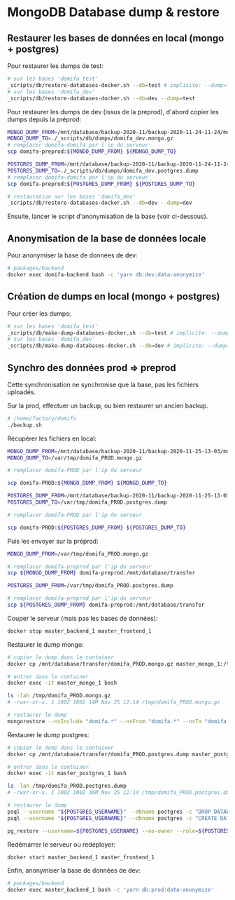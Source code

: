 # MongoDB Database dump & restore

## Restaurer les bases de données en local (mongo + postgres)

Pour restaurer les dumps de test:

```bash
# sur les bases 'domifa_test'
_scripts/db/restore-databases-docker.sh --db=test # implicite: --dump=test
# sur les bases 'domifa_dev'
_scripts/db/restore-databases-docker.sh --db=dev --dump=test
```

Pour restaurer les dumps de dev (issus de la preprod), d'abord copier les dumps depuis la préprod:

```bash
MONGO_DUMP_FROM=/mnt/database/backup-2020-11/backup-2020-11-24-11-24/mongo_mongodump-2020-11-24-11-24.gzip
MONGO_DUMP_TO=./_scripts/db/dumps/domifa_dev.mongo.gz
# remplacer domifa-domifa par l'ip du serveur
scp domifa-preprod:${MONGO_DUMP_FROM} ${MONGO_DUMP_TO}

POSTGRES_DUMP_FROM=/mnt/database/backup-2020-11/backup-2020-11-24-11-24/postgres.pg_dump-2020-11-24-11-24.tar
POSTGRES_DUMP_TO=./_scripts/db/dumps/domifa_dev.postgres.dump
# remplacer domifa-domifa par l'ip du serveur
scp domifa-preprod:${POSTGRES_DUMP_FROM} ${POSTGRES_DUMP_TO}
```

```bash
# restauration sur les bases 'domifa_dev'
_scripts/db/restore-databases-docker.sh --db=dev --dump=dev
```

Ensuite, lancer le script d'anonymisation de la base (voir ci-dessous).

## Anonymisation de la base de données locale

Pour anonymiser la base de données de dev:

```bash
# packages/backend
docker exec domifa-backend bash -c 'yarn db:dev:data-anonymize'
```

## Création de dumps en local (mongo + postgres)

Pour créer les dumps:

```bash
# sur les bases 'domifa_test'
_scripts/db/make-dump-databases-docker.sh --db=test # implicite: --dump=test
# sur les bases 'domifa_dev'
_scripts/db/make-dump-databases-docker.sh --db=dev # implicite: --dump=dev
```

## Synchro des données prod => preprod

Cette synchronisation ne synchronise que la base, pas les fichiers uploadés.

Sur la prod, effectuer un backup, ou bien restaurer un ancien backup.

```bash
# /home/factory/domifa
./backup.sh
```

Récupérer les fichiers en local:

```bash
MONGO_DUMP_FROM=/mnt/database/backup-2020-11/backup-2020-11-25-13-03/mongo_mongodump-2020-11-25-13-03.gzip
MONGO_DUMP_TO=/var/tmp/domifa_PROD.mongo.gz

# remplacer domifa-PROD par l'ip du serveur

scp domifa-PROD:${MONGO_DUMP_FROM} ${MONGO_DUMP_TO}

POSTGRES_DUMP_FROM=/mnt/database/backup-2020-11/backup-2020-11-25-13-03/postgres.pg_dump-2020-11-25-13-03.tar
POSTGRES_DUMP_TO=/var/tmp/domifa_PROD.postgres.dump

# remplacer domifa-PROD par l'ip du serveur

scp domifa-PROD:${POSTGRES_DUMP_FROM} ${POSTGRES_DUMP_TO}
```

Puis les envoyer sur la préprod:

```bash
MONGO_DUMP_FROM=/var/tmp/domifa_PROD.mongo.gz

# remplacer domifa-preprod par l'ip du serveur
scp ${MONGO_DUMP_FROM} domifa-preprod:/mnt/database/transfer

POSTGRES_DUMP_FROM=/var/tmp/domifa_PROD.postgres.dump

# remplacer domifa-preprod par l'ip du serveur
scp ${POSTGRES_DUMP_FROM} domifa-preprod:/mnt/database/transfer
```

Couper le serveur (mais pas les bases de données):

```bash
docker stop master_backend_1 master_frontend_1
```

Restaurer le dump mongo:

```bash
# copier le dump dans le container
docker cp /mnt/database/transfer/domifa_PROD.mongo.gz master_mongo_1:/tmp

# entrer dans le container
docker exec -it master_mongo_1 bash

ls -lah /tmp/domifa_PROD.mongo.gz
# -rwxr-xr-x. 1 1002 1002 14M Nov 25 12:14 /tmp/domifa_PROD.mongo.gz

# restaurer le dump
mongorestore --nsInclude "domifa.*" --nsFrom "domifa.*" --nsTo "domifa.*" --drop --gzip --archive=/tmp/domifa_PROD.mongo.gz
```

Restaurer le dump postgres:

```bash
# copier le dump dans le container
docker cp /mnt/database/transfer/domifa_PROD.postgres.dump master_postgres_1:/tmp

# entrer dans le container
docker exec -it master_postgres_1 bash

ls -lah /tmp/domifa_PROD.postgres.dump
# -rwxr-xr-x. 1 1002 1002 36M Nov 25 12:14 /tmp/domifa_PROD.postgres.dump

# restaurer le dump
psql --username "${POSTGRES_USERNAME}" --dbname postgres -c "DROP DATABASE IF EXISTS ${POSTGRES_DB}"
psql --username "${POSTGRES_USERNAME}" --dbname postgres -c "CREATE DATABASE ${POSTGRES_DB}"

pg_restore --username=${POSTGRES_USERNAME} --no-owner --role=${POSTGRES_USERNAME} --exit-on-error --verbose --dbname=${POSTGRES_DB} /tmp/domifa_PROD.postgres.dump
```

Redémarrer le serveur ou redéployer:

```bash
docker start master_backend_1 master_frontend_1
```

Enfin, anonymiser la base de données de dev:

```bash
# packages/backend
docker exec master_backend_1 bash -c 'yarn db:prod:data-anonymize'
```

